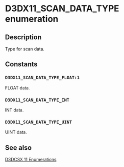 # D3DX11_SCAN_DATA_TYPE enumeration

## Description

Type for scan data.

## Constants

### `D3DX11_SCAN_DATA_TYPE_FLOAT:1`

FLOAT data.

### `D3DX11_SCAN_DATA_TYPE_INT`

INT data.

### `D3DX11_SCAN_DATA_TYPE_UINT`

UINT data.

## See also

[D3DCSX 11 Enumerations](https://learn.microsoft.com/windows/desktop/direct3d11/d3d11-graphics-reference-d3dcsx11-enums)